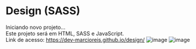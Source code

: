 # Design (SASS)
Iniciando novo projeto...<br>
Este projeto será em HTML, SASS e JavaScript.<br>
Link de acesso: https://dev-marcioreis.github.io/design/
![image](https://user-images.githubusercontent.com/122680054/222142406-9154de83-548b-4af5-b85c-5c4e8fc6b2a2.png)
![image](https://user-images.githubusercontent.com/122680054/222142477-dfdf5e91-69ac-4629-9239-29cc19aab506.png)


